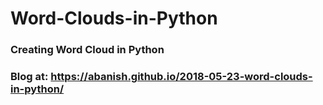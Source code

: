 # Word-Clouds-in-Python
### Creating Word Cloud in Python

### Blog at: https://abanish.github.io/2018-05-23-word-clouds-in-python/
